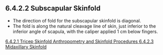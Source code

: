 ## 6.4.2.2 Subscapular Skinfold

* The direction of fold for the subscapular skinfold is diagonal.
* The fold is along the natural cleavage line of skin, just inferior to the inferior angle of scapula, with the caliper applied 1 cm below fingers.


<div class="center">
<div class="btn-group">
  <a href=":pages_path:/manuals/anthro-skinfold/6-04-02-01-tricep-skinfold.md" class="btn btn-default">
    <span class="glyphicon glyphicon-chevron-left"></span>
    6.4.2.1 Tricep Skinfold
  </a>

  <a href=":pages_path:/manuals/anthro-skinfold" class="btn btn-default">
    <span class="glyphicon glyphicon-chevron-up"></span>
    Anthropometry and Skinfold Procedures
  </a>

  <a href=":pages_path:/manuals/anthro-skinfold/6-04-02-03-midaxillary-skinfold.md" class="btn btn-success">
    6.4.2.3 Midaxillary Skinfold
    <span class="glyphicon glyphicon-chevron-right"></span>
  </a>
</div>
</div>
